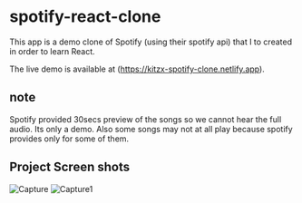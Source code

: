# spotify-react-clone
This app is a demo clone of Spotify (using their spotify api) that I to created in order to learn React.


The live demo is available at (https://kitzx-spotify-clone.netlify.app).

## note 
Spotify provided 30secs preview of the songs so we cannot hear the full audio. Its only a demo. Also some songs may not at all play because spotify provides only for some of them.





## Project Screen shots 
![Capture](https://user-images.githubusercontent.com/36028384/92411303-ed640480-f164-11ea-9b44-4e5ea63e1b2b.PNG)
![Capture1](https://user-images.githubusercontent.com/36028384/92411399-5481b900-f165-11ea-9821-8fcbeb29bf1d.PNG)



